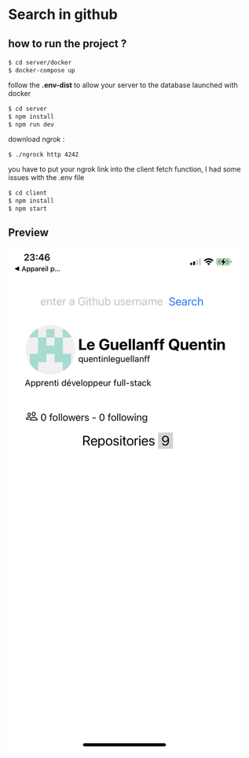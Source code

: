 # Search in github

## how to run the project ?
    
    $ cd server/docker
    $ docker-compose up

follow the **.env-dist** to allow your server to the database launched with docker

    $ cd server
    $ npm install
    $ npm run dev

download ngrok :

    $ ./ngrock http 4242

you have to put your ngrok link into the client fetch function, I had some issues with the .env file

    $ cd client
    $ npm install
    $ npm start

## Preview

![A simple app preview](preview.png "SearchGithub preview")